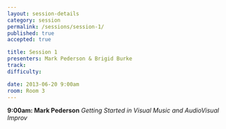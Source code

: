 ```yaml
---
layout: session-details
category: session
permalink: /sessions/session-1/
published: true
accepted: true

title: Session 1
presenters: Mark Pederson & Brigid Burke
track:
difficulty:

date: 2013-06-20 9:00am
room: Room 3
---
```


**9:00am: Mark Pederson**
_Getting Started in Visual Music and AudioVisual Improv_